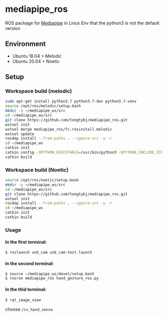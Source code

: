 # mediapipe_ros

ROS package for [Mediapipe](https://google.github.io/mediapipe/) in Linux Env that the python3 is not the default version

## Environment
- Ubuntu 18.04 + Melodic
- Ubuntu 20.04 + Noetic

## Setup

### Workspace build (melodic)
```bash
sudo apt-get install python3.7 python3.7-dev python3.7-venv
source /opt/ros/melodic/setup.bash
mkdir -p ~/mediapipe_ws/src
cd ~/mediapipe_ws/src
git clone https://github.com/tongtybj/mediapipe_ros.git
wstool init
wstool merge mediapipe_ros/fc.rosinstall.melodic
wstool update
rosdep install --from-paths . --ignore-src -y -r
cd ~/mediapipe_ws
catkin init
catkin config -DPYTHON_EXECUTABLE=/usr/bin/python3 -DPYTHON_INCLUDE_DIR=/usr/include/python3.7m -DPYTHON_LIBRARY=/usr/lib/x86_64-linux-gnu/libpython3.7m.so
catkin build
```

### Workspace build (Noetic)
```bash
source /opt/ros/noetic/setup.bash
mkdir -p ~/mediapipe_ws/src
cd ~/mediapipe_ws/src
git clone https://github.com/tongtybj/mediapipe_ros.git
wstool init
rosdep install --from-paths . --ignore-src -y -r
cd ~/mediapipe_ws
catkin init
catkin build
```

### Usage


#### In the first terminal:
```
$ roslaunch usb_cam usb_cam-test.launch
```

#### In the second terminal:
```
$ source ~/mediapipe_ws/devel/setup.bash
$ rosrun mediapipe_ros hand_gesture_ros.py
```

#### In the thid terminal:
```
$ rqt_image_view 
```
choose `/cv_hand_sense`
